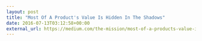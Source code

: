 ```yaml
---
layout: post
title: "Most Of A Product's Value Is Hidden In The Shadows"
date: 2016-07-13T03:12:58+00:00
external_url: https://medium.com/the-mission/most-of-a-products-value-is-hidden-in-the-shadows-67db50ca1faa
---
```

